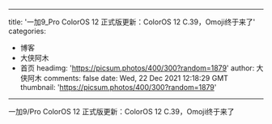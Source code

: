 
---
title: '一加9_Pro ColorOS 12 正式版更新：ColorOS 12 C.39，Omoji终于来了'
categories: 
 - 博客
 - 大侠阿木
 - 首页
headimg: 'https://picsum.photos/400/300?random=1879'
author: 大侠阿木
comments: false
date: Wed, 22 Dec 2021 12:18:29 GMT
thumbnail: 'https://picsum.photos/400/300?random=1879'
---

<div>   
一加9/Pro ColorOS 12 正式版更新：ColorOS 12 C.39，Omoji终于来了  
</div>
            